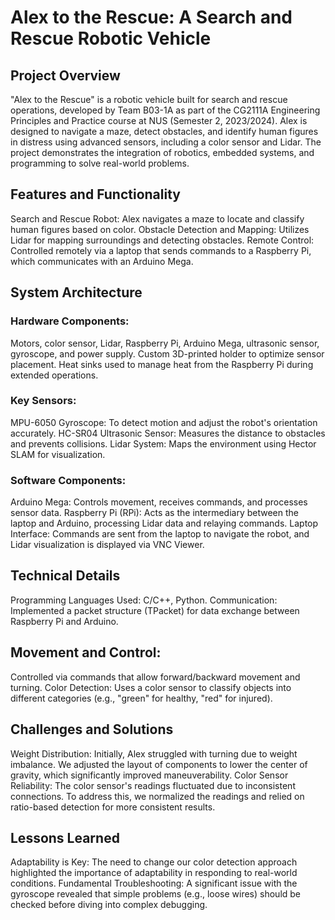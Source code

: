 # Alex to the Rescue: A Search and Rescue Robotic Vehicle
## Project Overview
"Alex to the Rescue" is a robotic vehicle built for search and rescue operations, developed by Team B03-1A as part of the CG2111A Engineering Principles and Practice course at NUS (Semester 2, 2023/2024). Alex is designed to navigate a maze, detect obstacles, and identify human figures in distress using advanced sensors, including a color sensor and Lidar. The project demonstrates the integration of robotics, embedded systems, and programming to solve real-world problems.

## Features and Functionality
Search and Rescue Robot: Alex navigates a maze to locate and classify human figures based on color.
Obstacle Detection and Mapping: Utilizes Lidar for mapping surroundings and detecting obstacles.
Remote Control: Controlled remotely via a laptop that sends commands to a Raspberry Pi, which communicates with an Arduino Mega.

## System Architecture
### Hardware Components:
Motors, color sensor, Lidar, Raspberry Pi, Arduino Mega, ultrasonic sensor, gyroscope, and power supply.
Custom 3D-printed holder to optimize sensor placement.
Heat sinks used to manage heat from the Raspberry Pi during extended operations.

### Key Sensors:
MPU-6050 Gyroscope: To detect motion and adjust the robot's orientation accurately.
HC-SR04 Ultrasonic Sensor: Measures the distance to obstacles and prevents collisions.
Lidar System: Maps the environment using Hector SLAM for visualization.

### Software Components:
Arduino Mega: Controls movement, receives commands, and processes sensor data.
Raspberry Pi (RPi): Acts as the intermediary between the laptop and Arduino, processing Lidar data and relaying commands.
Laptop Interface: Commands are sent from the laptop to navigate the robot, and Lidar visualization is displayed via VNC Viewer.

## Technical Details
Programming Languages Used: C/C++, Python.
Communication: Implemented a packet structure (TPacket) for data exchange between Raspberry Pi and Arduino.

## Movement and Control:
Controlled via commands that allow forward/backward movement and turning.
Color Detection: Uses a color sensor to classify objects into different categories (e.g., "green" for healthy, "red" for injured).

## Challenges and Solutions
Weight Distribution: Initially, Alex struggled with turning due to weight imbalance. We adjusted the layout of components to lower the center of gravity, which significantly improved maneuverability.
Color Sensor Reliability: The color sensor's readings fluctuated due to inconsistent connections. To address this, we normalized the readings and relied on ratio-based detection for more consistent results.

## Lessons Learned
Adaptability is Key: The need to change our color detection approach highlighted the importance of adaptability in responding to real-world conditions.
Fundamental Troubleshooting: A significant issue with the gyroscope revealed that simple problems (e.g., loose wires) should be checked before diving into complex debugging.
